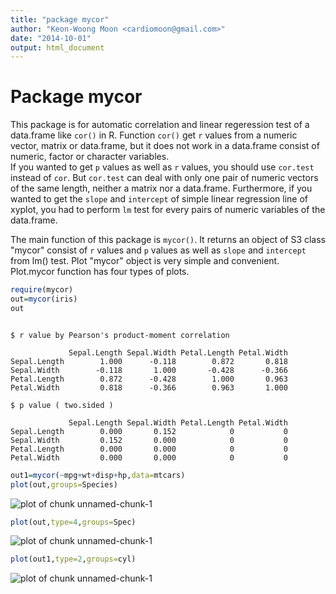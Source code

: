 ```yaml
---
title: "package mycor"
author: "Keon-Woong Moon <cardiomoon@gmail.com>"
date: "2014-10-01"
output: html_document
---
```


# Package mycor

This package is for automatic correlation and linear regeression test of a data.frame like `cor()` in R. 
Function `cor()` get `r` values from a numeric vector, matrix or data.frame, but it does not work in a data.frame consist of numeric, factor or character variables.  
If you wanted to get `p` values as well as `r` values, you should use `cor.test` instead of `cor`. But `cor.test` can deal with only one pair of numeric vectors of the same length, neither a matrix nor a data.frame. Furthermore, if you wanted to get the `slope` and `intercept` of simple linear regression line of xyplot, you had to perform `lm` test for every pairs of numeric variables of the data.frame.  

The main function of this package is `mycor()`. It returns an object of S3 class "mycor" consist of `r` values and `p` values as well as `slope` and `intercept` 
from lm() test. Plot "mycor" object is very simple and convenient. Plot.mycor function has four types of plots.


```r
require(mycor)
out=mycor(iris)
out
```

```

$ r value by Pearson's product-moment correlation 

             Sepal.Length Sepal.Width Petal.Length Petal.Width
Sepal.Length        1.000      -0.118        0.872       0.818
Sepal.Width        -0.118       1.000       -0.428      -0.366
Petal.Length        0.872      -0.428        1.000       0.963
Petal.Width         0.818      -0.366        0.963       1.000

$ p value ( two.sided )

             Sepal.Length Sepal.Width Petal.Length Petal.Width
Sepal.Length        0.000       0.152            0           0
Sepal.Width         0.152       0.000            0           0
Petal.Length        0.000       0.000            0           0
Petal.Width         0.000       0.000            0           0
```

```r
out1=mycor(~mpg+wt+disp+hp,data=mtcars)
plot(out,groups=Species)
```

![plot of chunk unnamed-chunk-1](figure/unnamed-chunk-11.png) 

```r
plot(out,type=4,groups=Spec)
```

![plot of chunk unnamed-chunk-1](figure/unnamed-chunk-12.png) 

```r
plot(out1,type=2,groups=cyl)
```

![plot of chunk unnamed-chunk-1](figure/unnamed-chunk-13.png) 

